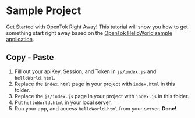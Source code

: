 # Sample Project

Get Started with OpenTok Right Away!
This tutorial will show you how to get something start right away based on the [OpenTok HelloWorld sample application](http://www.tokbox.com/opentok/api/tools/js/tutorials/helloworld.html).  

## Copy - Paste

1. Fill out your apiKey, Session, and Token in `js/index.js` and `helloWorld.html`.  
2. Replace the `index.html` page in your project with `index.html` in this folder.  
3. Replace the `js/index.js` page in your project with `index.js` in this folder.  
4. Put `helloWorld.html` in your local server.  
5. Run your app, and access `helloWorld.html` from your server. **Done!**  
